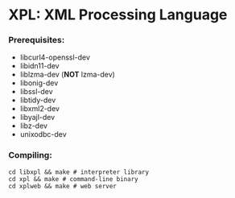 # XPL: XML Processing Language

### Prerequisites:
* libcurl4-openssl-dev
* libidn11-dev
* liblzma-dev (**NOT** lzma-dev)
* libonig-dev 
* libssl-dev
* libtidy-dev
* libxml2-dev
* libyajl-dev
* libz-dev
* unixodbc-dev

### Compiling:
```shell
cd libxpl && make # interpreter library
cd xpl && make # command-line binary
cd xplweb && make # web server
```
